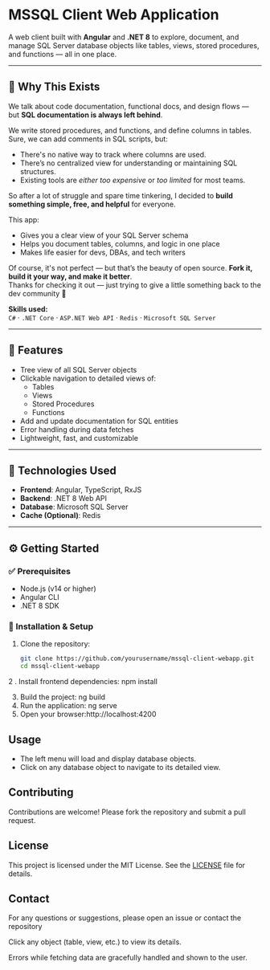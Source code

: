 # MSSQL Client Web Application

A web client built with **Angular** and **.NET 8** to explore, document, and manage SQL Server database objects like tables, views, stored procedures, and functions — all in one place.

---

## 🧠 Why This Exists

We talk about code documentation, functional docs, and design flows — but **SQL documentation is always left behind**.

We write stored procedures, and functions, and define columns in tables. Sure, we can add comments in SQL scripts, but:
- There's no native way to track where columns are used.
- There’s no centralized view for understanding or maintaining SQL structures.
- Existing tools are *either too expensive* or *too limited* for most teams.

So after a lot of struggle and spare time tinkering, I decided to **build something simple, free, and helpful** for everyone.

This app:
- Gives you a clear view of your SQL Server schema
- Helps you document tables, columns, and logic in one place
- Makes life easier for devs, DBAs, and tech writers

Of course, it's not perfect — but that’s the beauty of open source. **Fork it, build it your way, and make it better**.  
Thanks for checking it out — just trying to give a little something back to the dev community 💙

**Skills used:**  
`C#` · `.NET Core` · `ASP.NET Web API` · `Redis` · `Microsoft SQL Server`

---

## 🚀 Features

- Tree view of all SQL Server objects
- Clickable navigation to detailed views of:
  - Tables
  - Views
  - Stored Procedures
  - Functions
- Add and update documentation for SQL entities
- Error handling during data fetches
- Lightweight, fast, and customizable

---

## 🧰 Technologies Used

- **Frontend**: Angular, TypeScript, RxJS  
- **Backend**: .NET 8 Web API  
- **Database**: Microsoft SQL Server  
- **Cache (Optional)**: Redis

---

## ⚙️ Getting Started

### ✅ Prerequisites

- Node.js (v14 or higher)
- Angular CLI
- .NET 8 SDK

### 🔧 Installation & Setup

1. Clone the repository:
   ```bash
   git clone https://github.com/yourusername/mssql-client-webapp.git
   cd mssql-client-webapp
2 . Install frontend dependencies:  npm install

3. Build the project: ng build
4. Run the application: ng serve
5. Open your browser:http://localhost:4200


## Usage

- The left menu will load and display database objects.
- Click on any database object to navigate to its detailed view.

## Contributing

Contributions are welcome! Please fork the repository and submit a pull request.

## License

This project is licensed under the MIT License. See the [LICENSE](LICENSE) file for details.

## Contact

For any questions or suggestions, please open an issue or contact the repository 

Click any object (table, view, etc.) to view its details.

Errors while fetching data are gracefully handled and shown to the user.
